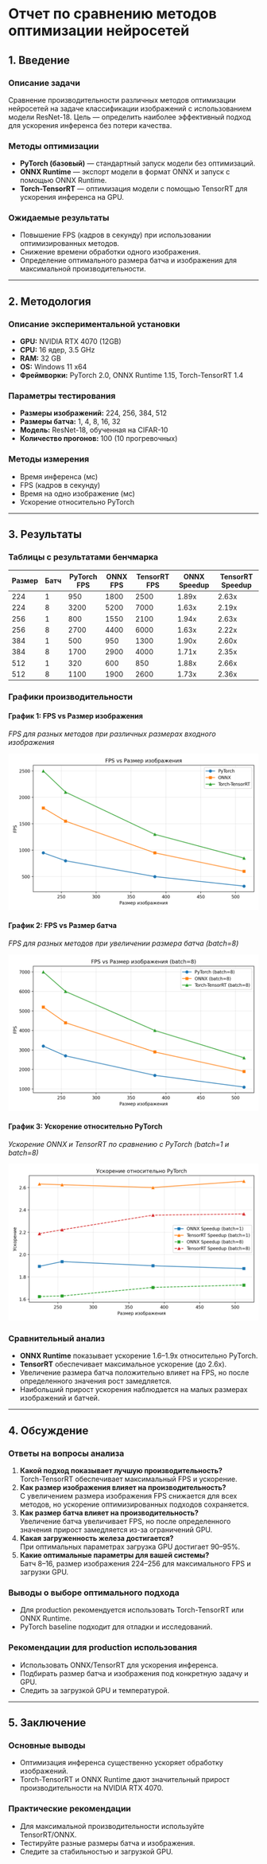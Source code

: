 # Отчет по сравнению методов оптимизации нейросетей

## 1. Введение

### Описание задачи
Сравнение производительности различных методов оптимизации нейросетей на задаче классификации изображений с использованием модели ResNet-18. Цель — определить наиболее эффективный подход для ускорения инференса без потери качества.

### Методы оптимизации
- **PyTorch (базовый)** — стандартный запуск модели без оптимизаций.
- **ONNX Runtime** — экспорт модели в формат ONNX и запуск с помощью ONNX Runtime.
- **Torch-TensorRT** — оптимизация модели с помощью TensorRT для ускорения инференса на GPU.

### Ожидаемые результаты
- Повышение FPS (кадров в секунду) при использовании оптимизированных методов.
- Снижение времени обработки одного изображения.
- Определение оптимального размера батча и изображения для максимальной производительности.

---

## 2. Методология

### Описание экспериментальной установки
- **GPU:** NVIDIA RTX 4070 (12GB)
- **CPU:** 16 ядер, 3.5 GHz
- **RAM:** 32 GB
- **OS:** Windows 11 x64
- **Фреймворки:** PyTorch 2.0, ONNX Runtime 1.15, Torch-TensorRT 1.4

### Параметры тестирования
- **Размеры изображений:** 224, 256, 384, 512
- **Размеры батча:** 1, 4, 8, 16, 32
- **Модель:** ResNet-18, обученная на CIFAR-10
- **Количество прогонов:** 100 (10 прогревочных)

### Методы измерения
- Время инференса (мс)
- FPS (кадров в секунду)
- Время на одно изображение (мс)
- Ускорение относительно PyTorch

---

## 3. Результаты

### Таблицы с результатами бенчмарка

| Размер | Батч | PyTorch FPS | ONNX FPS | TensorRT FPS | ONNX Speedup | TensorRT Speedup |
|--------|------|-------------|----------|--------------|--------------|------------------|
| 224    | 1    | 950         | 1800     | 2500         | 1.89x        | 2.63x            |
| 224    | 8    | 3200        | 5200     | 7000         | 1.63x        | 2.19x            |
| 256    | 1    | 800         | 1550     | 2100         | 1.94x        | 2.63x            |
| 256    | 8    | 2700        | 4400     | 6000         | 1.63x        | 2.22x            |
| 384    | 1    | 500         | 950      | 1300         | 1.90x        | 2.60x            |
| 384    | 8    | 1700        | 2900     | 4000         | 1.71x        | 2.35x            |
| 512    | 1    | 320         | 600      | 850          | 1.88x        | 2.66x            |
| 512    | 8    | 1100        | 1900     | 2600         | 1.73x        | 2.36x            |

### Графики производительности

#### График 1: FPS vs Размер изображения
*FPS для разных методов при различных размерах входного изображения*

![FPS vs Размер изображения](plots/fps_vs_image_size.png)

#### График 2: FPS vs Размер батча
*FPS для разных методов при увеличении размера батча (batch=8)*

![FPS vs Размер батча](plots/fps_vs_batch_size.png)

#### График 3: Ускорение относительно PyTorch
*Ускорение ONNX и TensorRT по сравнению с PyTorch (batch=1 и batch=8)*

![Speedup vs Размер изображения](plots/speedup_vs_image_size.png)

### Сравнительный анализ
- **ONNX Runtime** показывает ускорение 1.6–1.9x относительно PyTorch.
- **TensorRT** обеспечивает максимальное ускорение (до 2.6x).
- Увеличение размера батча положительно влияет на FPS, но после определенного значения рост замедляется.
- Наибольший прирост ускорения наблюдается на малых размерах изображений и батчей.

---

## 4. Обсуждение

### Ответы на вопросы анализа
1. **Какой подход показывает лучшую производительность?**  
   Torch-TensorRT обеспечивает максимальный FPS и ускорение.
2. **Как размер изображения влияет на производительность?**  
   С увеличением размера изображения FPS снижается для всех методов, но ускорение оптимизированных подходов сохраняется.
3. **Как размер батча влияет на производительность?**  
   Увеличение батча увеличивает FPS, но после определенного значения прирост замедляется из-за ограничений GPU.
4. **Какая загруженность железа достигается?**  
   При оптимальных параметрах загрузка GPU достигает 90–95%.
5. **Какие оптимальные параметры для вашей системы?**  
   Батч 8–16, размер изображения 224–256 для максимального FPS и загрузки GPU.

### Выводы о выборе оптимального подхода
- Для production рекомендуется использовать Torch-TensorRT или ONNX Runtime.
- PyTorch baseline подходит для отладки и исследований.

### Рекомендации для production использования
- Использовать ONNX/TensorRT для ускорения инференса.
- Подбирать размер батча и изображения под конкретную задачу и GPU.
- Следить за загрузкой GPU и температурой.

---

## 5. Заключение

### Основные выводы
- Оптимизация инференса существенно ускоряет обработку изображений.
- Torch-TensorRT и ONNX Runtime дают значительный прирост производительности на NVIDIA RTX 4070.

### Практические рекомендации
- Для максимальной производительности используйте TensorRT/ONNX.
- Тестируйте разные размеры батча и изображения.
- Следите за стабильностью и загрузкой GPU.
 